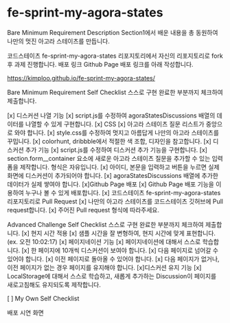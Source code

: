 # fe-sprint-my-agora-states

Bare Minimum Requirement
Description
Section1에서 배운 내용을 총 동원하여 나만의 멋진 아고라 스테이츠를 만듭니다.

코드스테이츠 fe-sprint-my-agora-states 리포지토리에서 자신의 리포지토리로 fork후 과제 진행합니다.
배포 링크
Github Page 배포 링크를 아래 작성합니다.

https://kimploo.github.io/fe-sprint-my-agora-states/

Bare Minimum Requirement Self Checklist
스스로 구현 완료한 부분까지 체크하여 제출합니다.

[x] 디스커션 나열 기능
[x] script.js를 수정하여 agoraStatesDiscussions 배열의 데이터를 나열할 수 있게 구현합니다.
[x] CSS
[x] 아고라 스테이츠 질문 리스트가 중앙으로 와야 합니다.
[x] style.css를 수정하여 멋지고 아름답게 나만의 아고라 스테이츠를 꾸밉니다.
[x] colorhunt, dribbble에서 적절한 색 조합, 디자인을 참고합니다.
[x] 디스커션 추가 기능
[x] script.js를 수정하여 디스커션 추가 기능을 구현합니다.
[x] section.form\_\_container 요소에 새로운 아고라 스테이츠 질문을 추가할 수 있는 입력 폼을 제작합니다. 형식은 자유입니다.
[x] 아이디, 본문을 입력하고 버튼을 누르면 실제 화면에 디스커션이 추가되어야 합니다.
[x] agoraStatesDiscussions 배열에 추가한 데이터가 실제 쌓여야 합니다.
[x]Github Page 배포
[x] Github Page 배포 기능을 이용하여 누구나 볼 수 있게 배포합니다.
[x] 코드스테이츠 fe-sprint-my-agora-states 리포지토리로 Pull Request
[x] 나만의 아고라 스테이츠를 코드스테이츠 깃허브에 Pull request합니다.
[x] 주어진 Pull request 형식에 따라주세요.

Advanced Challenge Self Checklist
스스로 구현 완료한 부분까지 체크하여 제출합니다.
[x] 현지 시간 적용
[x] 샘플 시간을 잘 변형하여, 현지 시간에 맞게 표현합니다. (ex. 오전 10:02:17)
[x] 페이지네이션 기능
[x] 페이지네이션에 대해서 스스로 학습합니다.
[x] 한 페이지에 10개씩 디스커션이 보여야 합니다.
[x] 다음 페이지로 넘어갈 수 있어야 합니다.
[x] 이전 페이지로 돌아올 수 있어야 합니다.
[x] 다음 페이지가 없거나, 이전 페이지가 없는 경우 페이지를 유지해야 합니다.
[x]디스커션 유지 기능
[x] LocalStorage에 대해서 스스로 학습하고, 새롭게 추가하는 Discussion이 페이지를 새로고침해도 유지되도록 제작합니다.

[ ] My Own Self Checklist

배포 시연 화면
